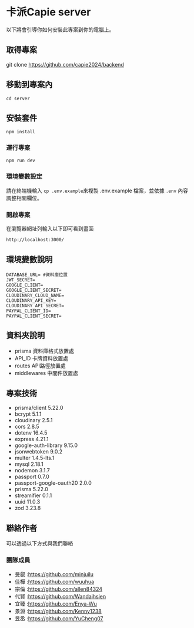 # 卡派Capie server

以下將會引導你如何安裝此專案到你的電腦上。

## 取得專案

git clone https://github.com/capie2024/backend

## 移動到專案內

```以下將會引導你如何安裝此專案到你的電腦上。
cd server
```

## 安裝套件

```以下將會引導你如何安裝此專案到你的電腦上。
npm install
```

### 運行專案

```sh
npm run dev
```
### 環境變數設定

請在終端機輸入 `cp .env.example`來複製 .env.example 檔案，並依據 `.env` 內容調整相關欄位。

### 開啟專案

在瀏覽器網址列輸入以下即可看到畫面

```sh
http://localhost:3000/
```
## 環境變數說明

```env
DATABASE_URL= #資料庫位置
JWT_SECRET=
GOOGLE_CLIENT=
GOOGLE_CLIENT_SECRET=
CLOUDINARY_CLOUD_NAME=
CLOUDINARY_API_KEY=
CLOUDINARY_API_SECRET=
PAYPAL_CLIENT_ID=
PAYPAL_CLIENT_SECRET=

```

## 資料夾說明

- prisma  資料庫格式放置處
- API_ID  卡牌資料放置處
- routes  API路徑放置處
- middlewares  中間件放置處

## 專案技術

- prisma/client 5.22.0
- bcrypt 5.1.1
- cloudinary 2.5.1
- cors 2.8.5
- dotenv 16.4.5
- express 4.21.1
- google-auth-library 9.15.0
- jsonwebtoken 9.0.2
- multer 1.4.5-lts.1
- mysql 2.18.1
- nodemon 3.1.7
- passport 0.7.0
- passport-google-oauth20 2.0.0
- prisma 5.22.0
- streamifier 0.1.1
- uuid 11.0.3
- zod 3.23.8

## 聯絡作者
 可以透過以下方式與我們聯絡
 
### 團隊成員
- 旻叡 :https://github.com/minjuilu
- 佳樺 :https://github.com/wuuhua
- 宗倫 :https://github.com/allen84324
- 代賢 :https://github.com/Wandaihsien 
- 宜臻 :https://github.com/Enya-Wu
- 景淵 :https://github.com/Kenny1238
- 昱丞 :https://github.com/YuCheng07
